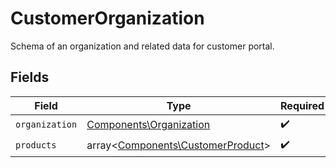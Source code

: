 # CustomerOrganization

Schema of an organization and related data for customer portal.


## Fields

| Field                                                                           | Type                                                                            | Required                                                                        | Description                                                                     |
| ------------------------------------------------------------------------------- | ------------------------------------------------------------------------------- | ------------------------------------------------------------------------------- | ------------------------------------------------------------------------------- |
| `organization`                                                                  | [Components\Organization](../../Models/Components/Organization.md)              | :heavy_check_mark:                                                              | N/A                                                                             |
| `products`                                                                      | array<[Components\CustomerProduct](../../Models/Components/CustomerProduct.md)> | :heavy_check_mark:                                                              | N/A                                                                             |